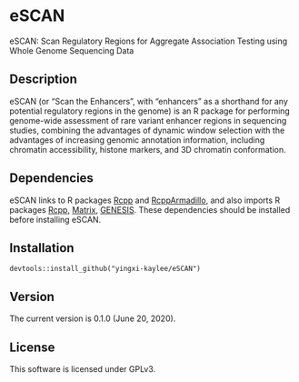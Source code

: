 # eSCAN

eSCAN: Scan Regulatory Regions for Aggregate Association Testing using Whole Genome Sequencing Data

## Description

eSCAN (or “Scan the Enhancers”, with “enhancers” as a shorthand for any potential regulatory regions in the genome) is an R package for performing genome-wide assessment of rare variant enhancer regions in sequencing studies, combining the advantages of dynamic window selection with the advantages of increasing genomic annotation information, including chromatin accessibility, histone markers, and 3D chromatin conformation.

## Dependencies

eSCAN links to R packages [Rcpp](https://cran.r-project.org/web/packages/Rcpp/index.html) and [RcppArmadillo](https://cran.r-project.org/web/packages/RcppArmadillo/index.html), and also imports R packages [Rcpp](https://cran.r-project.org/web/packages/Rcpp/index.html), [Matrix](https://cran.r-project.org/web/packages/Matrix/index.html), [GENESIS](https://bioconductor.org/packages/release/bioc/html/GENESIS.html). These dependencies should be installed before installing eSCAN.

## Installation

```
devtools::install_github("yingxi-kaylee/eSCAN")
```

## Version

The current version is 0.1.0 (June 20, 2020).

## License

This software is licensed under GPLv3.
